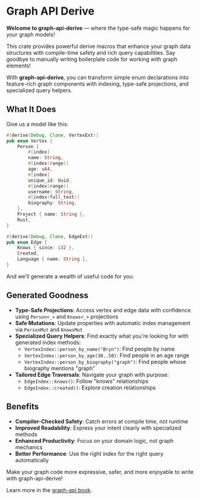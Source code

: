 # Graph API Derive

**Welcome to graph-api-derive** — where the type-safe magic happens for your graph models!

This crate provides powerful derive macros that enhance your graph data structures with compile-time safety and rich query capabilities. Say goodbye to manually writing boilerplate code for working with graph elements!

With **graph-api-derive**, you can transform simple enum declarations into feature-rich graph components with indexing, type-safe projections, and specialized query helpers.

## What It Does

Give us a model like this:

```rust
#[derive(Debug, Clone, VertexExt)]
pub enum Vertex {
    Person {
        #[index]
        name: String,
        #[index(range)]
        age: u64,
        #[index]
        unique_id: Uuid,
        #[index(range)]
        username: String,
        #[index(full_text)]
        biography: String,
    },
    Project { name: String },
    Rust,
}

#[derive(Debug, Clone, EdgeExt)]
pub enum Edge {
    Knows { since: i32 },
    Created,
    Language { name: String },
}
```

And we'll generate a wealth of useful code for you:

## Generated Goodness

* **Type-Safe Projections**: Access vertex and edge data with confidence using `Person<_>` and `Knows<_>` projections
* **Safe Mutations**: Update properties with automatic index management via `PersonMut` and `KnowsMut`
* **Specialized Query Helpers**: Find exactly what you're looking for with generated index methods:
  * `VertexIndex::person_by_name("Bryn")`: Find people by name
  * `VertexIndex::person_by_age(30..50)`: Find people in an age range
  * `VertexIndex::person_by_biography("graph")`: Find people whose biography mentions "graph"
* **Tailored Edge Traversals**: Navigate your graph with purpose:
  * `EdgeIndex::knows()`: Follow "knows" relationships
  * `EdgeIndex::created()`: Explore creation relationships

## Benefits

* **Compiler-Checked Safety**: Catch errors at compile time, not runtime
* **Improved Readability**: Express your intent clearly with specialized methods
* **Enhanced Productivity**: Focus on your domain logic, not graph mechanics
* **Better Performance**: Use the right index for the right query automatically

Make your graph code more expressive, safer, and more enjoyable to write with graph-api-derive!

Learn more in the [graph-api book](https://bryncooke.github.io/graph-api/).